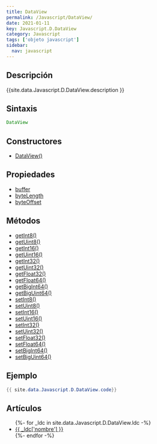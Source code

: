 ```yaml
---
title: DataView
permalink: /Javascript/DataView/
date: 2021-01-11
key: Javascript.D.DataView
category: Javascript
tags: ['objeto javascript']
sidebar: 
  nav: javascript
---
```


## Descripción
{{site.data.Javascript.D.DataView.description }}

## Sintaxis
~~~javascript
DataView
~~~

## Constructores
* [DataView()](/Javascript/DataView/DataView/)

## Propiedades
* [buffer](/Javascript/DataView/buffer/)
* [byteLength](/Javascript/DataView/byteLength/)
* [byteOffset](/Javascript/DataView/byteOffset/)

## Métodos
* [getInt8()](/Javascript/DataView/getInt8/)
* [getUint8()](/Javascript/DataView/getUint8/)
* [getInt16()](/Javascript/DataView/getInt16/)
* [getUint16()](/Javascript/DataView/getUint16/)
* [getInt32()](/Javascript/DataView/getInt32/)
* [getUint32()](/Javascript/DataView/getUint32/)
* [getFloat32()](/Javascript/DataView/getFloat32/)
* [getFloat64()](/Javascript/DataView/getFloat64/)
* [getBigInt64()](/Javascript/DataView/getBigInt64/)
* [getBigUint64()](/Javascript/DataView/getBigUint64/)
* [setInt8()](/Javascript/DataView/setInt8/)
* [setUint8()](/Javascript/DataView/setUint8/)
* [setInt16()](/Javascript/DataView/setInt16/)
* [setUint16()](/Javascript/DataView/setUint16/)
* [setInt32()](/Javascript/DataView/setInt32/)
* [setUint32()](/Javascript/DataView/setUint32/)
* [setFloat32()](/Javascript/DataView/setFloat32/)
* [setFloat64()](/Javascript/DataView/setFloat64/)
* [setBigInt64()](/Javascript/DataView/setBigInt64/)
* [setBigUint64()](/Javascript/DataView/setBigUint64/)

## Ejemplo
~~~java
{{ site.data.Javascript.D.DataView.code}}
~~~

## Artículos
<ul>
{%- for _ldc in site.data.Javascript.D.DataView.ldc -%}
   <li>
       <a href="{{_ldc['url'] }}">{{ _ldc['nombre'] }}</a>
   </li>
{%- endfor -%}
</ul>
